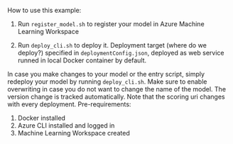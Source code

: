 How to use this example:

1. Run `register_model.sh` to register your model in Azure Machine Learning Workspace

2. Run `deploy_cli.sh` to deploy it. Deployment target (where do we deploy?) specified in `deploymentConfig.json`, deployed as web service runned in local Docker container by default.

In case you make changes to your model or the entry script, simply redeploy your model by running `deploy_cli.sh`. Make sure to enable overwriting in case you do not want to change the name of the model. The version change is tracked automatically. Note that the scoring uri changes with every deployment.
Pre-requirements:
1. Docker installed
2. Azure CLI installed and logged in
3. Machine Learning Workspace created 